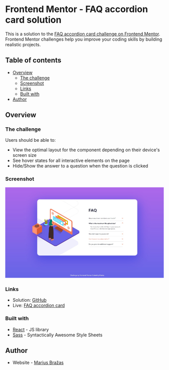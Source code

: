 # Frontend Mentor - FAQ accordion card solution

This is a solution to the [FAQ accordion card challenge on Frontend Mentor](https://www.frontendmentor.io/challenges/faq-accordion-card-XlyjD0Oam). Frontend Mentor challenges help you improve your coding skills by building realistic projects.

## Table of contents

- [Overview](#overview)
  - [The challenge](#the-challenge)
  - [Screenshot](#screenshot)
  - [Links](#links)
  - [Built with](#built-with)
- [Author](#author)

## Overview

### The challenge

Users should be able to:

- View the optimal layout for the component depending on their device's screen size
- See hover states for all interactive elements on the page
- Hide/Show the answer to a question when the question is clicked

### Screenshot

![](./screenshot.jpg)

### Links

- Solution: [GitHub](https://github.com/MariusDevelops/faq-accordion-card)
- Live: [FAQ accordion card](https://mariusdevelops.github.io/faq-accordion-card/)

### Built with

- [React](https://reactjs.org/) - JS library
- [Sass](https://sass-lang.com/) - Syntactically Awesome Style Sheets

## Author

- Website - [Marius Bražas](https://mariusdevelops.github.io/)
